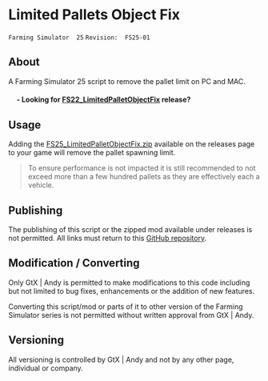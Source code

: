 # Limited Pallets Object Fix

 `Farming Simulator  25`   `Revision:  FS25-01`

## About
A Farming Simulator 25 script to remove the pallet limit on PC and MAC.

#### &nbsp;&nbsp;&nbsp;&nbsp; - Looking for [FS22_LimitedPalletObjectFix](https://github.com/GtX-Andy/limitedPalletsFix/releases) release?

## Usage
Adding the [FS25_LimitedPalletObjectFix.zip](https://github.com/GtX-Andy/FS25_LimitedPalletsObjectFix/releases) available on the releases page to your game will remove the pallet spawning limit.

> To ensure performance is not impacted it is still recommended to not exceed more than a few hundred pallets as they are effectively each a vehicle.

## Publishing
The publishing of this script or the zipped mod available under releases is not permitted. All links must return to this [GitHub repository](https://github.com/GtX-Andy/FS25_LimitedPalletsObjectFix/releases).

## Modification / Converting
Only GtX | Andy is permitted to make modifications to this code including but not limited to bug fixes, enhancements or the addition of new features.

Converting this script/mod or parts of it to other version of the Farming Simulator series is not permitted without written approval from GtX | Andy.

## Versioning
All versioning is controlled by GtX | Andy and not by any other page, individual or company.
